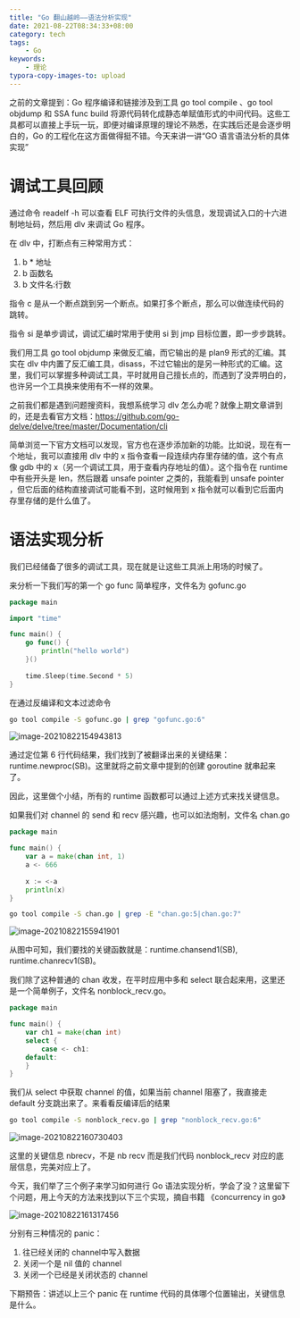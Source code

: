 ```yaml
---
title: "Go 翻山越岭——语法分析实现"
date: 2021-08-22T08:34:33+08:00
category: tech
tags:
    - Go
keywords:
    - 理论
typora-copy-images-to: upload
---
```


之前的文章提到：Go 程序编译和链接涉及到工具 go tool compile 、go tool objdump 和 SSA func  build 将源代码转化成静态单赋值形式的中间代码。这些工具都可以直接上手玩一玩，即便对编译原理的理论不熟悉，在实践后还是会逐步明白的，Go 的工程化在这方面做得挺不错。今天来讲一讲“GO 语言语法分析的具体实现”



# 调试工具回顾

通过命令 readelf  -h 可以查看 ELF 可执行文件的头信息，发现调试入口的十六进制地址码，然后用 dlv 来调试 Go 程序。



在 dlv 中，打断点有三种常用方式：

1. b * 地址
2. b 函数名
3. b 文件名:行数



指令 c 是从一个断点跳到另一个断点。如果打多个断点，那么可以做连续代码的跳转。



指令 si 是单步调试，调试汇编时常用于使用 si 到 jmp 目标位置，即一步步跳转。



我们用工具 go tool objdump 来做反汇编，而它输出的是 plan9 形式的汇编。其实在 dlv 中内置了反汇编工具，disass，不过它输出的是另一种形式的汇编。这里，我们可以掌握多种调试工具，平时就用自己擅长点的，而遇到了没弄明白的，也许另一个工具换来使用有不一样的效果。



之前我们都是遇到问题搜资料，我想系统学习 dlv 怎么办呢？就像上期文章讲到的，还是去看官方文档：https://github.com/go-delve/delve/tree/master/Documentation/cli



简单浏览一下官方文档可以发现，官方也在逐步添加新的功能。比如说，现在有一个地址，我可以直接用 dlv 中的 x 指令查看一段连续内存里存储的值，这个有点像 gdb 中的 x（另一个调试工具，用于查看内存地址的值）。这个指令在 runtime 中有些开头是 len，然后跟着 unsafe pointer 之类的，我能看到 unsafe pointer ，但它后面的结构直接调试可能看不到，这时候用到 x 指令就可以看到它后面内存里存储的是什么值了。



# 语法实现分析

我们已经储备了很多的调试工具，现在就是让这些工具派上用场的时候了。



来分析一下我们写的第一个 go func 简单程序，文件名为 gofunc.go

```go
package main

import "time"

func main() {
    go func() {
        println("hello world")
    }()
    
    time.Sleep(time.Second * 5)
}
```

在通过反编译和文本过滤命令

```bash
go tool compile -S gofunc.go | grep "gofunc.go:6"
```

![image-20210822154943813](https://cdn.jsdelivr.net/gh/JupiterXue/PictureBed/BlogImg/202108221618914.png)

通过定位第 6 行代码结果，我们找到了被翻译出来的关键结果：runtime.newproc(SB)。这里就将之前文章中提到的创建 goroutine 就串起来了。



因此，这里做个小结，所有的 runtime 函数都可以通过上述方式来找关键信息。



如果我们对 channel 的 send  和 recv 感兴趣，也可以如法炮制，文件名 chan.go

```go
package main

func main() {
    var a = make(chan int, 1)
    a <- 666
    
    x := <-a
    println(x)
}
```

```bash
go tool compile -S chan.go | grep -E "chan.go:5|chan.go:7"
```

![image-20210822155941901](https://cdn.jsdelivr.net/gh/JupiterXue/PictureBed/BlogImg/202108221618915.png)

从图中可知，我们要找的关键函数就是：runtime.chansend1(SB), runtime.chanrecv1(SB)。



我们除了这种普通的 chan 收发，在平时应用中多和 select 联合起来用，这里还是一个简单例子，文件名 nonblock_recv.go。

```go
package main

func main() {
    var ch1 = make(chan int)
    select {
        case <- ch1:
    default:
    }
}
```

我们从 select 中获取 channel 的值，如果当前 channel 阻塞了，我直接走 default 分支跳出来了。来看看反编译后的结果

```bash
go tool compile -S nonblock_recv.go | grep "nonblock_recv.go:6"
```

![image-20210822160730403](https://cdn.jsdelivr.net/gh/JupiterXue/PictureBed/BlogImg/202108221618916.png)

这里的关键信息 nbrecv，不是 nb recv 而是我们代码 nonblock_recv 对应的底层信息，完美对应上了。



今天，我们举了三个例子来学习如何进行 Go 语法实现分析，学会了没？这里留下个问题，用上今天的方法来找到以下三个实现，摘自书籍 《concurrency in go》

![image-20210822161317456](https://cdn.jsdelivr.net/gh/JupiterXue/PictureBed/BlogImg/202108221617934.png)

分别有三种情况的 panic：

1. 往已经关闭的 channel中写入数据
2. 关闭一个是 nil 值的 channel
3. 关闭一个已经是关闭状态的 channel



下期预告：讲述以上三个 panic 在 runtime 代码的具体哪个位置输出，关键信息是什么。
